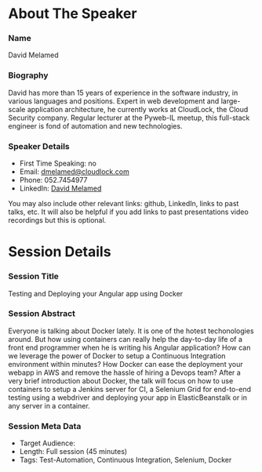 About The Speaker
=================

### Name

David Melamed

### Biography

David has more than 15 years of experience in the software industry, in various languages and positions. Expert in 
web development and large-scale application architecture, he currently works at CloudLock, the Cloud Security company.
Regular lecturer at the Pyweb-IL meetup, this full-stack engineer is fond of automation and new technologies. 

### Speaker Details

- First Time Speaking: no
- Email: dmelamed@cloudlock.com
- Phone: 052.7454977
- LinkedIn: [David Melamed](https://www.linkedin.com/profile/view?id=48028758)

You may also include other relevant links: github, LinkedIn, links to past talks, etc. 
It will also be helpful if you add links to past presentations video recordings but this is optional.

Session Details
===============

### Session Title

Testing and Deploying your Angular app using Docker

### Session Abstract

Everyone is talking about Docker lately. It is one of the hotest techonologies around. But how using containers can 
really help the day-to-day life of a front end programmer when he is writing his Angular application? How can we
leverage the power of Docker to setup a Continuous Integration environment within minutes? How Docker can ease 
the deployment your webapp in AWS and remove the hassle of hiring a Devops team? After a very brief introduction
about Docker, the talk will focus on how to use containers to setup a Jenkins server for CI, a Selenium Grid for
end-to-end testing using a webdriver and deploying your app in ElasticBeanstalk or in any server in a container.

### Session Meta Data

- Target Audience: 
- Length: Full session (45 minutes)
- Tags: Test-Automation, Continuous Integration, Selenium, Docker

